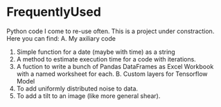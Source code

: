 # FrequentlyUsed
Python code I come to re-use often. This is a project under constraction. [](under-construction.jpg)
Here you can find:
A. My axiliary code
  1. Simple function for a date (maybe with time) as a string
  2. A method to estimate execution time for a code with iterations.
  3. A fuction to write a bunch of Pandas DataFrames as Excel Workbook with a named worksheet for each.
B. Custom layers for Tensorflow Model
   1. To add uniformly distributed noise to data.
   2. To add a tilt to an image (like more general shear).
